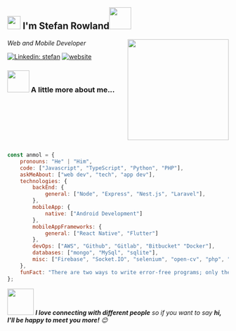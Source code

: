 <h2><img src="https://emojis.slackmojis.com/emojis/images/1531849430/4246/blob-sunglasses.gif?1531849430" width="30"/> I'm Stefan Rowland<img src="https://media.giphy.com/media/12oufCB0MyZ1Go/giphy.gif" width="50"></h2>
<img align='right' src="https://d3sujgifhk94se.cloudfront.net/wp-content/uploads/2019/09/18085910/Monkey_Kid_Coding.gif" width="230">
<p><em>Web and Mobile Developer</em></p>

[![Linkedin: stefan](https://img.shields.io/badge/-anmol-blue?style=flat-square&logo=Linkedin&logoColor=white&link=linkedin.com/in/stefan-rowland)](linkedin.com/in/stefan-rowland)
[![website](https://img.shields.io/badge/Website-46a2f1.svg?&style=flat-square&logo=Google-Chrome&logoColor=white&link=https://stefan-rowland.web.app)](https://stefan-rowland.web.app)


### <img src="https://media.giphy.com/media/VgCDAzcKvsR6OM0uWg/giphy.gif" width="50"> A little more about me...  

<br/>
<br/>
<br/>
<br/>
<br/>
<br/>

```javascript
const anmol = {
    pronouns: "He" | "Him",
    code: ["Javascript", "TypeScript", "Python", "PHP"],
    askMeAbout: ["web dev", "tech", "app dev"],
    technologies: {
        backEnd: {
            general: ["Node", "Express", "Nest.js", "Laravel"],
        },
        mobileApp: {
            native: ["Android Development"]
        },
        mobileAppFrameworks: {
            general: ["React Native", "Flutter"]
        },
        devOps: ["AWS", "Github", "Gitlab", "Bitbucket" "Docker"],
        databases: ["mongo", "MySql", "sqlite"],
        misc: ["Firebase", "Socket.IO", "selenium", "open-cv", "php", "SuiteApp"]
    },
    funFact: "There are two ways to write error-free programs; only the third one works"
};
```

<img src="https://media.giphy.com/media/LnQjpWaON8nhr21vNW/giphy.gif" width="60"> <em><b>I love connecting with different people</b> so if you want to say <b>hi, I'll be happy to meet you more!</b> 😊</em>